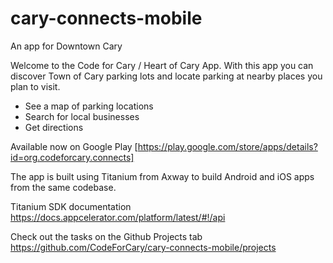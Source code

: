 # cary-connects-mobile
An app for Downtown Cary

Welcome to the Code for Cary / Heart of Cary App. With this app you can discover Town of Cary parking lots and locate parking
at nearby places you plan to visit.

* See a map of parking locations
* Search for local businesses
* Get directions

Available now on Google Play
[https://play.google.com/store/apps/details?id=org.codeforcary.connects]

The app is built using Titanium from Axway to build Android and iOS apps from the same codebase.

Titanium SDK documentation
https://docs.appcelerator.com/platform/latest/#!/api

Check out the tasks on the Github Projects tab
https://github.com/CodeForCary/cary-connects-mobile/projects
